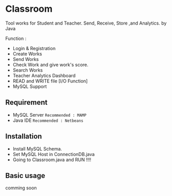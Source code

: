 # Classroom
Tool works for Student and Teacher. Send, Receive, Store ,and Analytics. by Java

Function :

 - Login & Registration
 - Create Works
 - Send Works
 - Check Work and give work's score.
 - Search Works
 - Teacher Analytics Dashboard
 - READ and WRITE file [I/O Function]
 - MySQL Support

## Requirement
 - MySQL Server `Recommended : MAMP`
 - Java IDE `Recommended : Netbeans`

## Installation
 - Install MySQL Schema.
 - Set MySQL Host in ConnectionDB.java
 - Going to Classroom.java and RUN !!!!

## Basic usage
comming soon
